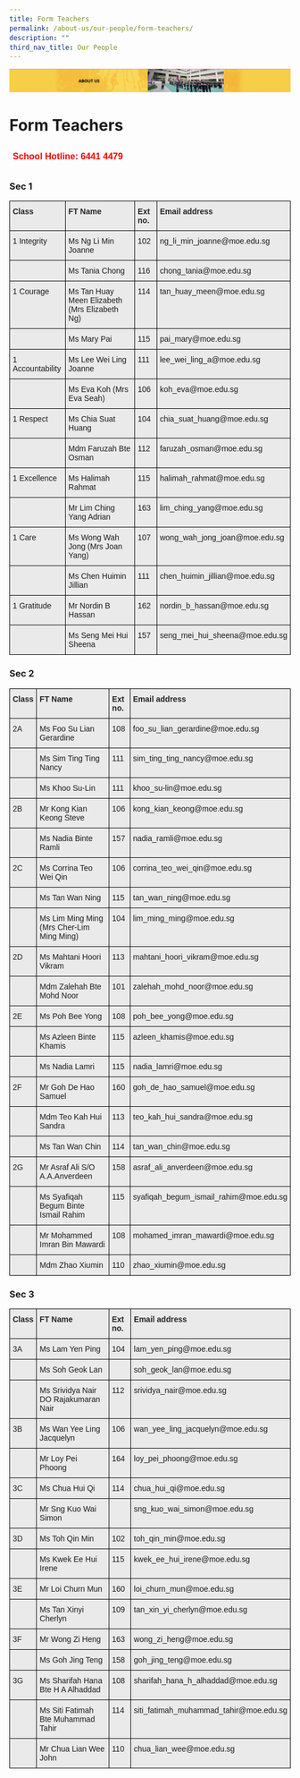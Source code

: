 ```yaml
---
title: Form Teachers
permalink: /about-us/our-people/form-teachers/
description: ""
third_nav_title: Our People
---
```

![](/images/AboutUs.png)

Form Teachers
=============

<style type="text/css">
.tg  {border-collapse:collapse;border-spacing:0;}
.tg td{border-color:black;border-style:solid;border-width:1px;font-family:Arial, sans-serif;font-size:14px;
  overflow:hidden;padding:10px 5px;word-break:normal;}
.tg th{border-color:black;border-style:solid;border-width:1px;font-family:Arial, sans-serif;font-size:14px;
  font-weight:normal;overflow:hidden;padding:10px 5px;word-break:normal;}
.tg .tg-6uyk{border-color:#ffffff;color:#ff0000;font-size:16px;font-weight:bold;text-align:right;vertical-align:top}
</style>
<table class="tg">
<thead>
  <tr>
    <td class="tg-6uyk">School Hotline: 6441 4479</td>
  </tr>
</thead>
</table>


### Sec 1

<style type="text/css">
.tg  {border-collapse:collapse;border-spacing:0;}
.tg td{border-color:black;border-style:solid;border-width:1px;font-family:Arial, sans-serif;font-size:14px;
  overflow:hidden;padding:10px 5px;word-break:normal;}
.tg th{border-color:black;border-style:solid;border-width:1px;font-family:Arial, sans-serif;font-size:14px;
  font-weight:normal;overflow:hidden;padding:10px 5px;word-break:normal;}
.tg .tg-kveo{background-color:#EAEAEA;text-align:left;vertical-align:top}
.tg .tg-rj1p{background-color:#EAEAEA;color:#222;font-weight:bold;text-align:left;vertical-align:top}
</style>
<table class="tg">
<thead>
  <tr>
    <th class="tg-rj1p"><span style="color:#222">Class</span></th>
    <th class="tg-rj1p"><span style="color:#222">FT Name</span></th>
    <th class="tg-rj1p"><span style="color:#222">Ext no.</span></th>
    <th class="tg-rj1p"><span style="color:#222">Email address</span></th>
  </tr>
</thead>
<tbody>
  <tr>
    <td class="tg-kveo">1 Integrity</td>
    <td class="tg-kveo">Ms Ng Li Min Joanne</td>
    <td class="tg-kveo">102</td>
    <td class="tg-kveo">ng_li_min_joanne@moe.edu.sg</td>
  </tr>
  <tr>
    <td class="tg-kveo"> </td>
    <td class="tg-kveo">Ms Tania Chong</td>
    <td class="tg-kveo">116</td>
    <td class="tg-kveo">chong_tania@moe.edu.sg</td>
  </tr>
  <tr>
    <td class="tg-kveo">1 Courage</td>
    <td class="tg-kveo">Ms Tan Huay Meen Elizabeth (Mrs Elizabeth Ng)</td>
    <td class="tg-kveo">114</td>
    <td class="tg-kveo">tan_huay_meen@moe.edu.sg</td>
  </tr>
  <tr>
    <td class="tg-kveo"> </td>
    <td class="tg-kveo">Ms Mary Pai</td>
    <td class="tg-kveo">115</td>
    <td class="tg-kveo">pai_mary@moe.edu.sg</td>
  </tr>
  <tr>
    <td class="tg-kveo">1 Accountability</td>
    <td class="tg-kveo">Ms Lee Wei Ling Joanne</td>
    <td class="tg-kveo">111</td>
    <td class="tg-kveo">lee_wei_ling_a@moe.edu.sg</td>
  </tr>
  <tr>
    <td class="tg-kveo"> </td>
    <td class="tg-kveo">Ms Eva Koh (Mrs Eva Seah)</td>
    <td class="tg-kveo">106</td>
    <td class="tg-kveo">koh_eva@moe.edu.sg</td>
  </tr>
  <tr>
    <td class="tg-kveo">1 Respect</td>
    <td class="tg-kveo">Ms Chia Suat Huang</td>
    <td class="tg-kveo">104</td>
    <td class="tg-kveo">chia_suat_huang@moe.edu.sg</td>
  </tr>
  <tr>
    <td class="tg-kveo"> </td>
    <td class="tg-kveo">Mdm Faruzah Bte Osman</td>
    <td class="tg-kveo">112</td>
    <td class="tg-kveo">faruzah_osman@moe.edu.sg</td>
  </tr>
  <tr>
    <td class="tg-kveo">1 Excellence</td>
    <td class="tg-kveo">Ms Halimah Rahmat</td>
    <td class="tg-kveo">115</td>
    <td class="tg-kveo">halimah_rahmat@moe.edu.sg</td>
  </tr>
  <tr>
    <td class="tg-kveo"> </td>
    <td class="tg-kveo">Mr Lim Ching Yang Adrian</td>
    <td class="tg-kveo">163</td>
    <td class="tg-kveo">lim_ching_yang@moe.edu.sg</td>
  </tr>
  <tr>
    <td class="tg-kveo">1 Care</td>
    <td class="tg-kveo">Ms Wong Wah Jong (Mrs Joan Yang)</td>
    <td class="tg-kveo">107</td>
    <td class="tg-kveo">wong_wah_jong_joan@moe.edu.sg</td>
  </tr>
  <tr>
    <td class="tg-kveo"> </td>
    <td class="tg-kveo">Ms Chen Huimin Jillian</td>
    <td class="tg-kveo">111</td>
    <td class="tg-kveo">chen_huimin_jillian@moe.edu.sg</td>
  </tr>
  <tr>
    <td class="tg-kveo">1 Gratitude</td>
    <td class="tg-kveo">Mr Nordin B Hassan</td>
    <td class="tg-kveo">162</td>
    <td class="tg-kveo">nordin_b_hassan@moe.edu.sg</td>
  </tr>
  <tr>
    <td class="tg-kveo"> </td>
    <td class="tg-kveo">Ms Seng Mei Hui Sheena</td>
    <td class="tg-kveo">157</td>
    <td class="tg-kveo">seng_mei_hui_sheena@moe.edu.sg</td>
  </tr>
</tbody>
</table>


### Sec 2

<style type="text/css">
.tg  {border-collapse:collapse;border-spacing:0;}
.tg td{border-color:black;border-style:solid;border-width:1px;font-family:Arial, sans-serif;font-size:14px;
  overflow:hidden;padding:10px 5px;word-break:normal;}
.tg th{border-color:black;border-style:solid;border-width:1px;font-family:Arial, sans-serif;font-size:14px;
  font-weight:normal;overflow:hidden;padding:10px 5px;word-break:normal;}
.tg .tg-y7qa{background-color:#EAEAEA;color:#222;text-align:left;vertical-align:top}
.tg .tg-kveo{background-color:#EAEAEA;text-align:left;vertical-align:top}
.tg .tg-rj1p{background-color:#EAEAEA;color:#222;font-weight:bold;text-align:left;vertical-align:top}
</style>
<table class="tg">
<thead>
  <tr>
    <th class="tg-rj1p"><span style="color:#222">Class</span></th>
    <th class="tg-rj1p"><span style="color:#222">FT Name</span></th>
    <th class="tg-rj1p"><span style="color:#222">Ext no.</span></th>
    <th class="tg-rj1p"><span style="color:#222">Email address</span></th>
  </tr>
</thead>
<tbody>
  <tr>
    <td class="tg-y7qa"><span style="color:#222">2A</span></td>
    <td class="tg-kveo">Ms Foo Su Lian Gerardine</td>
    <td class="tg-kveo">108</td>
    <td class="tg-kveo">foo_su_lian_gerardine@moe.edu.sg</td>
  </tr>
  <tr>
    <td class="tg-y7qa"><span style="color:#222"> </span></td>
    <td class="tg-kveo">Ms Sim Ting Ting Nancy</td>
    <td class="tg-kveo">111</td>
    <td class="tg-kveo">sim_ting_ting_nancy@moe.edu.sg</td>
  </tr>
  <tr>
    <td class="tg-y7qa"><span style="color:#222"> </span></td>
    <td class="tg-kveo">Ms Khoo Su-Lin</td>
    <td class="tg-kveo">111</td>
    <td class="tg-kveo">khoo_su-lin@moe.edu.sg</td>
  </tr>
  <tr>
    <td class="tg-y7qa"><span style="color:#222">2B</span></td>
    <td class="tg-kveo">Mr Kong Kian Keong Steve</td>
    <td class="tg-kveo">106</td>
    <td class="tg-kveo">kong_kian_keong@moe.edu.sg</td>
  </tr>
  <tr>
    <td class="tg-y7qa"><span style="color:#222"> </span></td>
    <td class="tg-kveo">Ms Nadia Binte Ramli</td>
    <td class="tg-kveo">157</td>
    <td class="tg-kveo">nadia_ramli@moe.edu.sg</td>
  </tr>
  <tr>
    <td class="tg-y7qa"><span style="color:#222">2C</span></td>
    <td class="tg-kveo">Ms Corrina Teo Wei Qin</td>
    <td class="tg-kveo">106</td>
    <td class="tg-kveo">corrina_teo_wei_qin@moe.edu.sg</td>
  </tr>
  <tr>
    <td class="tg-y7qa"><span style="color:#222"> </span></td>
    <td class="tg-kveo">Ms Tan Wan Ning</td>
    <td class="tg-kveo">115</td>
    <td class="tg-kveo">tan_wan_ning@moe.edu.sg</td>
  </tr>
  <tr>
    <td class="tg-y7qa"><span style="color:#222"> </span></td>
    <td class="tg-kveo">Ms Lim Ming Ming (Mrs Cher-Lim Ming Ming)</td>
    <td class="tg-kveo">104</td>
    <td class="tg-kveo">lim_ming_ming@moe.edu.sg</td>
  </tr>
  <tr>
    <td class="tg-y7qa"><span style="color:#222">2D</span></td>
    <td class="tg-kveo">Ms Mahtani Hoori Vikram</td>
    <td class="tg-kveo">113</td>
    <td class="tg-kveo">mahtani_hoori_vikram@moe.edu.sg</td>
  </tr>
  <tr>
    <td class="tg-y7qa"><span style="color:#222"> </span></td>
    <td class="tg-kveo">Mdm Zalehah Bte Mohd Noor</td>
    <td class="tg-kveo">101</td>
    <td class="tg-kveo">zalehah_mohd_noor@moe.edu.sg</td>
  </tr>
  <tr>
    <td class="tg-y7qa"><span style="color:#222">2E</span></td>
    <td class="tg-kveo">Ms Poh Bee Yong</td>
    <td class="tg-kveo">108</td>
    <td class="tg-kveo">poh_bee_yong@moe.edu.sg</td>
  </tr>
  <tr>
    <td class="tg-y7qa"><span style="color:#222"> </span></td>
    <td class="tg-kveo">Ms Azleen Binte Khamis</td>
    <td class="tg-kveo">115</td>
    <td class="tg-kveo">azleen_khamis@moe.edu.sg</td>
  </tr>
  <tr>
    <td class="tg-y7qa"><span style="color:#222"> </span></td>
    <td class="tg-kveo">Ms Nadia Lamri</td>
    <td class="tg-kveo">115</td>
    <td class="tg-kveo">nadia_lamri@moe.edu.sg</td>
  </tr>
  <tr>
    <td class="tg-y7qa"><span style="color:#222">2F</span></td>
    <td class="tg-kveo">Mr Goh De Hao Samuel</td>
    <td class="tg-kveo">160</td>
    <td class="tg-kveo">goh_de_hao_samuel@moe.edu.sg</td>
  </tr>
  <tr>
    <td class="tg-y7qa"><span style="color:#222"> </span></td>
    <td class="tg-kveo">Mdm Teo Kah Hui Sandra</td>
    <td class="tg-kveo">113</td>
    <td class="tg-kveo">teo_kah_hui_sandra@moe.edu.sg</td>
  </tr>
  <tr>
    <td class="tg-y7qa"><span style="color:#222"> </span></td>
    <td class="tg-kveo">Ms Tan Wan Chin</td>
    <td class="tg-kveo">114</td>
    <td class="tg-kveo">tan_wan_chin@moe.edu.sg</td>
  </tr>
  <tr>
    <td class="tg-y7qa"><span style="color:#222">2G</span></td>
    <td class="tg-kveo">Mr Asraf Ali S/O A.A.Anverdeen</td>
    <td class="tg-kveo">158</td>
    <td class="tg-kveo">asraf_ali_anverdeen@moe.edu.sg</td>
  </tr>
  <tr>
    <td class="tg-y7qa"><span style="color:#222"> </span></td>
    <td class="tg-kveo">Ms Syafiqah Begum Binte Ismail Rahim</td>
    <td class="tg-kveo">115</td>
    <td class="tg-kveo">syafiqah_begum_ismail_rahim@moe.edu.sg</td>
  </tr>
  <tr>
    <td class="tg-y7qa"><span style="color:#222"> </span></td>
    <td class="tg-kveo">Mr Mohammed Imran Bin Mawardi</td>
    <td class="tg-kveo">108</td>
    <td class="tg-kveo">mohamed_imran_mawardi@moe.edu.sg</td>
  </tr>
  <tr>
    <td class="tg-y7qa"><span style="color:#222"> </span></td>
    <td class="tg-kveo">Mdm Zhao Xiumin</td>
    <td class="tg-kveo">110</td>
    <td class="tg-kveo">zhao_xiumin@moe.edu.sg</td>
  </tr>
</tbody>
</table>


### Sec 3

<style type="text/css">
.tg  {border-collapse:collapse;border-spacing:0;}
.tg td{border-color:black;border-style:solid;border-width:1px;font-family:Arial, sans-serif;font-size:14px;
  overflow:hidden;padding:10px 5px;word-break:normal;}
.tg th{border-color:black;border-style:solid;border-width:1px;font-family:Arial, sans-serif;font-size:14px;
  font-weight:normal;overflow:hidden;padding:10px 5px;word-break:normal;}
.tg .tg-y7qa{background-color:#EAEAEA;color:#222;text-align:left;vertical-align:top}
.tg .tg-kveo{background-color:#EAEAEA;text-align:left;vertical-align:top}
.tg .tg-laxs{background-color:#EAEAEA;text-align:left;vertical-align:middle}
.tg .tg-rj1p{background-color:#EAEAEA;color:#222;font-weight:bold;text-align:left;vertical-align:top}
</style>
<table class="tg">
<thead>
  <tr>
    <th class="tg-rj1p"><span style="color:#222">Class</span></th>
    <th class="tg-rj1p"><span style="color:#222">FT Name</span></th>
    <th class="tg-rj1p"><span style="color:#222">Ext no.</span></th>
    <th class="tg-rj1p"><span style="color:#222">Email address</span></th>
  </tr>
</thead>
<tbody>
  <tr>
    <td class="tg-y7qa"><span style="color:#222">3A</span></td>
    <td class="tg-kveo">Ms Lam Yen Ping</td>
    <td class="tg-kveo">104</td>
    <td class="tg-kveo">lam_yen_ping@moe.edu.sg</td>
  </tr>
  <tr>
    <td class="tg-y7qa"><span style="color:#222"> </span></td>
    <td class="tg-kveo">Ms Soh Geok Lan</td>
    <td class="tg-kveo"> </td>
    <td class="tg-kveo">soh_geok_lan@moe.edu.sg</td>
  </tr>
  <tr>
    <td class="tg-y7qa"><span style="color:#222"> </span></td>
    <td class="tg-kveo">Ms Srividya Nair DO Rajakumaran Nair</td>
    <td class="tg-kveo">112</td>
    <td class="tg-kveo">srividya_nair@moe.edu.sg</td>
  </tr>
  <tr>
    <td class="tg-y7qa"><span style="color:#222">3B</span></td>
    <td class="tg-kveo">Ms Wan Yee Ling Jacquelyn</td>
    <td class="tg-kveo">106</td>
    <td class="tg-kveo">wan_yee_ling_jacquelyn@moe.edu.sg</td>
  </tr>
  <tr>
    <td class="tg-y7qa"><span style="color:#222"> </span></td>
    <td class="tg-kveo">Mr Loy Pei Phoong</td>
    <td class="tg-kveo">164</td>
    <td class="tg-kveo">loy_pei_phoong@moe.edu.sg</td>
  </tr>
  <tr>
    <td class="tg-y7qa"><span style="color:#222">3C</span></td>
    <td class="tg-kveo">Ms Chua Hui Qi</td>
    <td class="tg-kveo">114</td>
    <td class="tg-kveo">chua_hui_qi@moe.edu.sg</td>
  </tr>
  <tr>
    <td class="tg-y7qa"><span style="color:#222"> </span></td>
    <td class="tg-kveo">Mr Sng Kuo Wai Simon</td>
    <td class="tg-kveo"> </td>
    <td class="tg-kveo">sng_kuo_wai_simon@moe.edu.sg</td>
  </tr>
  <tr>
    <td class="tg-y7qa"><span style="color:#222">3D</span></td>
    <td class="tg-kveo">Ms Toh Qin Min</td>
    <td class="tg-kveo">102</td>
    <td class="tg-kveo">toh_qin_min@moe.edu.sg</td>
  </tr>
  <tr>
    <td class="tg-y7qa"><span style="color:#222"> </span></td>
    <td class="tg-kveo">Ms Kwek Ee Hui Irene</td>
    <td class="tg-kveo">115</td>
    <td class="tg-kveo">kwek_ee_hui_irene@moe.edu.sg</td>
  </tr>
  <tr>
    <td class="tg-y7qa"><span style="color:#222">3E</span></td>
    <td class="tg-kveo">Mr Loi Churn Mun</td>
    <td class="tg-kveo">160</td>
    <td class="tg-kveo">loi_churn_mun@moe.edu.sg</td>
  </tr>
  <tr>
    <td class="tg-y7qa"><span style="color:#222"> </span></td>
    <td class="tg-kveo">Ms Tan Xinyi Cherlyn</td>
    <td class="tg-kveo">109</td>
    <td class="tg-kveo">tan_xin_yi_cherlyn@moe.edu.sg</td>
  </tr>
  <tr>
    <td class="tg-y7qa"><span style="color:#222">3F</span></td>
    <td class="tg-kveo">Mr Wong Zi Heng</td>
    <td class="tg-kveo">163</td>
    <td class="tg-kveo">wong_zi_heng@moe.edu.sg</td>
  </tr>
  <tr>
    <td class="tg-y7qa"><span style="color:#222"> </span></td>
    <td class="tg-kveo">Ms Goh Jing Teng</td>
    <td class="tg-kveo">158</td>
    <td class="tg-kveo">goh_jing_teng@moe.edu.sg</td>
  </tr>
  <tr>
    <td class="tg-y7qa"><span style="color:#222">3G </span></td>
    <td class="tg-kveo">Ms Sharifah Hana Bte H A Alhaddad</td>
    <td class="tg-kveo">108</td>
    <td class="tg-kveo">sharifah_hana_h_alhaddad@moe.edu.sg</td>
  </tr>
  <tr>
    <td class="tg-laxs"></td>
    <td class="tg-kveo">Ms Siti Fatimah Bte Muhammad Tahir</td>
    <td class="tg-kveo">114</td>
    <td class="tg-kveo">siti_fatimah_muhammad_tahir@moe.edu.sg</td>
  </tr>
  <tr>
    <td class="tg-y7qa"><span style="color:#222"> </span></td>
    <td class="tg-kveo">Mr Chua Lian Wee John</td>
    <td class="tg-kveo">110</td>
    <td class="tg-kveo">chua_lian_wee@moe.edu.sg</td>
  </tr>
</tbody>
</table>